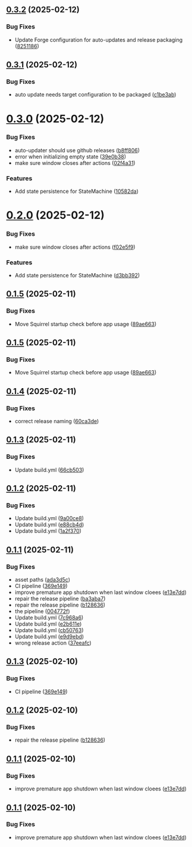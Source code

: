 ## [0.3.2](https://github.com/florianbeisel/hermesx/compare/v0.3.1...v0.3.2) (2025-02-12)


### Bug Fixes

* Update Forge configuration for auto-updates and release packaging ([8251186](https://github.com/florianbeisel/hermesx/commit/825118693763f1a6ef7c5c7867074429e69a43ec))

## [0.3.1](https://github.com/florianbeisel/hermesx/compare/v0.3.0...v0.3.1) (2025-02-12)

### Bug Fixes

- auto update needs target configuration to be packaged ([c1be3ab](https://github.com/florianbeisel/hermesx/commit/c1be3ab4af58063a4420f2c64b0220501013465d))

# [0.3.0](https://github.com/florianbeisel/hermesx/compare/v0.2.0...v0.3.0) (2025-02-12)

### Bug Fixes

- auto-updater should use github releases ([b8ff806](https://github.com/florianbeisel/hermesx/commit/b8ff8064fb5a24322efb1461250b02ffb6ab36fd))
- error when initializing empty state ([39e0b38](https://github.com/florianbeisel/hermesx/commit/39e0b385bb35589dcb9ba9400562dcf80c252904))
- make sure window closes after actions ([02f4a31](https://github.com/florianbeisel/hermesx/commit/02f4a312fdbe94960adaf133a2072cb6bc30ef5e))

### Features

- Add state persistence for StateMachine ([10582da](https://github.com/florianbeisel/hermesx/commit/10582da30b84d79c25bc5517efcfade23613ddcc))

# [0.2.0](https://github.com/florianbeisel/hermesx/compare/v0.1.5...v0.2.0) (2025-02-12)

### Bug Fixes

- make sure window closes after actions ([f02e5f9](https://github.com/florianbeisel/hermesx/commit/f02e5f982af4a1482c8a4726c51ec10daadfe157))

### Features

- Add state persistence for StateMachine ([d3bb392](https://github.com/florianbeisel/hermesx/commit/d3bb392b3aa80aac5556efb773bdc52d63d34787))

## [0.1.5](https://github.com/florianbeisel/hermesx/compare/v0.1.4...v0.1.5) (2025-02-11)

### Bug Fixes

- Move Squirrel startup check before app usage ([89ae663](https://github.com/florianbeisel/hermesx/commit/89ae66324680cf3c65137ea0f3f86763cb948e22))

## [0.1.5](https://github.com/florianbeisel/hermesx/compare/v0.1.4...v0.1.5) (2025-02-11)

### Bug Fixes

- Move Squirrel startup check before app usage ([89ae663](https://github.com/florianbeisel/hermesx/commit/89ae66324680cf3c65137ea0f3f86763cb948e22))

## [0.1.4](https://github.com/florianbeisel/hermesx/compare/v0.1.3...v0.1.4) (2025-02-11)

### Bug Fixes

- correct release naming ([60ca3de](https://github.com/florianbeisel/hermesx/commit/60ca3de36d440a8b4a912808d82af32fc2def2a0))

## [0.1.3](https://github.com/florianbeisel/hermesx/compare/v0.1.2...v0.1.3) (2025-02-11)

### Bug Fixes

- Update build.yml ([66cb503](https://github.com/florianbeisel/hermesx/commit/66cb503ac8fb5619c2b2ff21e5d9e12c4b86e4b7))

## [0.1.2](https://github.com/florianbeisel/hermesx/compare/v0.1.1...v0.1.2) (2025-02-11)

### Bug Fixes

- Update build.yml ([9a00ce8](https://github.com/florianbeisel/hermesx/commit/9a00ce85d18eb5348c6e165a4b4e467a2430a127))
- Update build.yml ([e88cb4d](https://github.com/florianbeisel/hermesx/commit/e88cb4d652fbf53c4a700813d9e07ccb7b34841d))
- Update build.yml ([1a2f370](https://github.com/florianbeisel/hermesx/commit/1a2f370a787e462a02219a0f1d64b30a48e53706))

## [0.1.1](https://github.com/florianbeisel/hermesx/compare/v0.1.0...v0.1.1) (2025-02-11)

### Bug Fixes

- asset paths ([ada3d5c](https://github.com/florianbeisel/hermesx/commit/ada3d5cc3a6efb23ac4aca17521f3220cb609a22))
- CI pipeline ([369e149](https://github.com/florianbeisel/hermesx/commit/369e149713f5f8a4a88fccfa0c810bab6fba2f37))
- improve premature app shutdown when last window cloees ([e13e7dd](https://github.com/florianbeisel/hermesx/commit/e13e7dd996c42ab2edc6c6e6816a7bfc93ca71b2))
- repair the release pipeline ([ba3aba7](https://github.com/florianbeisel/hermesx/commit/ba3aba71ece9a208d193f0ae359b198885ba9b56))
- repair the release pipeline ([b128636](https://github.com/florianbeisel/hermesx/commit/b1286368c23f2f792ac9f35599eb976e27f44317))
- the pipeline ([004772f](https://github.com/florianbeisel/hermesx/commit/004772fd609f9dfa19f942cff703f6d25b43eac9))
- Update build.yml ([7c968a6](https://github.com/florianbeisel/hermesx/commit/7c968a64f2248f672f2287a407772b5bc8ca8a20))
- Update build.yml ([e2b611e](https://github.com/florianbeisel/hermesx/commit/e2b611e045cbc98b7183e619c5c5d55b7416df7b))
- Update build.yml ([cb50763](https://github.com/florianbeisel/hermesx/commit/cb507637015ad6f0c21258dbfc9ed7239be81442))
- Update build.yml ([e9d9ebd](https://github.com/florianbeisel/hermesx/commit/e9d9ebdd83542df3180710675ca7326abb4cf465))
- wrong release action ([37eeafc](https://github.com/florianbeisel/hermesx/commit/37eeafcba8c95b565ea1cb5af1f56ac6a3de062b))

## [0.1.3](https://github.com/florianbeisel/hermesx/compare/v0.1.2...v0.1.3) (2025-02-10)

### Bug Fixes

- CI pipeline ([369e149](https://github.com/florianbeisel/hermesx/commit/369e149713f5f8a4a88fccfa0c810bab6fba2f37))

## [0.1.2](https://github.com/florianbeisel/hermesx/compare/v0.1.1...v0.1.2) (2025-02-10)

### Bug Fixes

- repair the release pipeline ([b128636](https://github.com/florianbeisel/hermesx/commit/b1286368c23f2f792ac9f35599eb976e27f44317))

## [0.1.1](https://github.com/florianbeisel/hermesx/compare/v0.1.0...v0.1.1) (2025-02-10)

### Bug Fixes

- improve premature app shutdown when last window cloees ([e13e7dd](https://github.com/florianbeisel/hermesx/commit/e13e7dd996c42ab2edc6c6e6816a7bfc93ca71b2))

## [0.1.1](https://github.com/florianbeisel/hermesx/compare/v0.1.0...v0.1.1) (2025-02-10)

### Bug Fixes

- improve premature app shutdown when last window cloees ([e13e7dd](https://github.com/florianbeisel/hermesx/commit/e13e7dd996c42ab2edc6c6e6816a7bfc93ca71b2))
